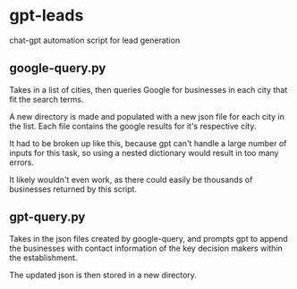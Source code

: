 # gpt-leads
chat-gpt automation script for lead generation

## google-query.py
Takes in a list of cities, then queries Google for businesses in each 
city that fit the search terms. 

A new directory is made and populated with a new json file for each city 
in the list. Each file contains the google results for it's respective city.

It had to be broken up like this, because gpt can't handle a large number
of inputs for this task, so using a nested dictionary would result in too many
errors. 

It likely wouldn't even work, as there could easily be thousands of
businesses returned by this script.

## gpt-query.py
Takes in the json files created by google-query, and prompts gpt to append the
businesses with contact information of the key decision makers within the establishment.

The updated json is then stored in a new directory. 
